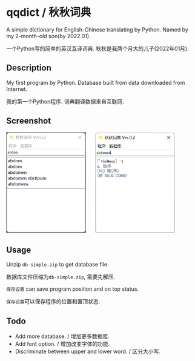 # qqdict / 秋秋词典
A simple dictionary for English-Chinese translating by Python. Named by my 2-month-old son(by 2022.01).

一个Python写的简单的英汉互译词典. 秋秋是我两个月大的儿子(2022年01月).


## Description

My first program by Python. Database built from data downloaded from Internet.

我的第一个Python程序. 词典翻译数据来自互联网.


## Screenshot


<img src="https://github.com/zockauv/qqdict/blob/main/screenshot.png" width="450px">


## Usage

Unzip ``db-simple.zip`` to get database file.

数据库文件压缩为``db-simple.zip``, 需要先解压.

``保存设置`` can save program position and on top status.

``保存设置``可以保存程序的位置和置顶状态.


## Todo

- Add more database. / 增加更多数据库.
- Add font option. / 增加改变字体的功能.
- Discriminate between upper and lower word. / 区分大小写.
